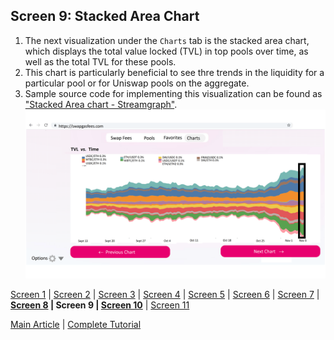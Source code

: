 ## Screen 9: Stacked Area Chart 
1. The next visualization under the `Charts` tab is the stacked area chart, which displays the total value locked (TVL) in top pools over time, as well as the total TVL for these pools. 
2. This chart is particularly beneficial to see thre trends in the liquidity for a particular pool or for Uniswap pools on the aggregate.
3. Sample source code for implementing this visualization can be found as ["Stacked Area chart - Streamgraph"](https://observablehq.com/@d3/streamgraph).
![](../figures/SwapGasFees_Design_09.png)

[Screen 1](Screen01.md) | [Screen 2](Screen02.md) | [Screen 3](Screen03.md) | [Screen 4](Screen04.md) | [Screen 5](Screen05.md) | [Screen 6](Screen06.md) | [Screen 7](Screen07.md) | **[Screen 8](Screen08.md) | Screen 9 | [Screen 10](Screen10.md)** | [Screen 11](Screen11.md) 

[Main Article](../README.md) | [Complete Tutorial](../Tutorial.md) 
